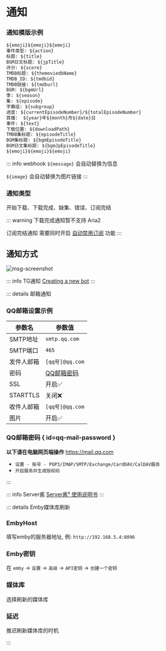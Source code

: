 # 通知

### 通知模版示例

```txt
${emoji}${emoji}${emoji}
事件类型: ${action}
标题: ${title}
BGM日文标题: ${jpTitle}
评分: ${score}
TMDB标题: ${themoviedbName}
TMDB_ID: ${tmdbid}
TMDB链接: ${tmdburl}
BGM: ${bgmUrl}
季: ${season}
集: ${episode}
字幕组: ${subgroup}
进度: ${currentEpisodeNumber}/${totalEpisodeNumber}
首播:  ${year}年${month}月${date}日
事件: ${text}
下载位置: ${downloadPath}
TMDB集标题: ${episodeTitle}
BGM集标题: ${bgmEpisodeTitle}
BGM日文集标题: ${bgmJpEpisodeTitle}
${emoji}${emoji}${emoji}
```

::: info webhook
`${message}` 会自动替换为信息

`${image}` 会自动替换为图片链接
:::

### 通知类型

开始下载、下载完成、缺集、错误、订阅完结

::: warning
下载完成通知暂不支持 Aria2

订阅完结通知 需要同时开启 [自动禁用订阅](/config/basic/rss#自动禁用订阅) 功能
:::

## 通知方式

<img src="/screenshot/286fd4f8eb5e70a8664b2f63ef5f18ef-msg-screenshot.webp" alt="msg-screenshot" id="msg-screenshot">

::: info TG通知
[Creating a new bot](https://core.telegram.org/bots/features#botfather:~:text=and%20managing%20bots.-,Creating%20a%20new%20bot,-Use%20the%20/newbot)
:::

::: details 邮箱通知

### QQ邮箱设置示例

| 参数名      | 参数值                         |
|----------|-----------------------------|
| SMTP地址   | `smtp.qq.com`               |
| SMTP端口   | `465`                       |
| 发件人邮箱    | `[qq号]@qq.com`              |
| 密码       | [QQ邮箱密码](#qq-mail-password) |
| SSL      | 开启✅                         |
| STARTTLS | 关闭❌                         |
| 收件人邮箱    | `[qq号]@qq.com`              |
| 图片       | 开启✅                         |

### QQ邮箱密码 { id=qq-mail-password }

**以下请在电脑网页端操作** <https://mail.qq.com>

- `设置 - 账号 - POP3/IMAP/SMTP/Exchange/CardDAV/CalDAV服务`
- `开启服务并生成授权码`

:::

::: info Server酱
[Server酱³ 使用说明书](https://doc.sc3.ft07.com/)
:::

::: details Emby媒体库刷新

### EmbyHost

填写emby的服务器地址, 例: `http://192.168.5.4:8096`

### Emby密钥

在 `emby` -> `设置` -> `高级` -> `API密钥` -> `创建一个密钥`

### 媒体库

选择刷新的媒体库

### 延迟

推迟刷新媒体库的时机

:::
